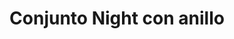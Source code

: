 ---
title: Conjunto Night con anillo
date: 
draft: false

# descripcion
description : Conjunto de aros, dije, anillo y cadena en plata 925 y microcubic. Largo de cadena 40, 45 o 50 a elección. Revisá el talle del anillo, es el único talle (diámetro del anillo)

materials: Plata 925

color: 

dimensions: Anillo talle 18mm (único talle)

code: 06-27-0986

type: "Conjuntos"

categories: []

price: $11.480,00

price_eftvo: $9.755,00

# Images
# first image will be shown in the product page
images:
  # - image: "images/path_to_image"
  # La ubicacion de las imagenes es imagenes/Conjuntos/Conjuntos.Cadena, aros y dije/06-27-0986-conjunto-night-con-anillo
  - image: "./images/conjuntos/cadena,_aros_y_dije/06-27-0986-conjunto-night-con-anillo_a.jpg"
  - image: "./images/conjuntos/cadena,_aros_y_dije/06-27-0986-conjunto-night-con-anillo_b.jpg"
---